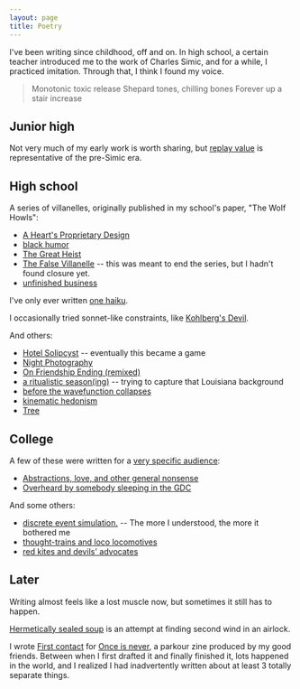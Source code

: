 ```yaml
---
layout: page
title: Poetry
---
```


I've been writing since childhood, off and on. In high school, a certain teacher introduced me to the work of Charles Simic, and for a while, I practiced imitation. Through that, I think I found my voice.

> Monotonic toxic release
> Shepard tones, chilling bones
> Forever up a stair increase

## Junior high

Not very much of my early work is worth sharing, but [replay value](jr_high/replay_value.md) is representative of the pre-Simic era.

## High school

A series of villanelles, originally published in my school's paper, "The Wolf Howls":

- [A Heart's Proprietary Design](high/hearts_proprietary_design.md)
- [black humor](high/black_humor.md)
- [The Great Heist](high/great_heist.md)
- [The False Villanelle](high/false_villanelle.md) -- this was meant to end the series, but I hadn't found closure yet.
- [unfinished business](high/unfinished_business.md)

I've only ever written [one haiku](high/haiku.md).

I occasionally tried sonnet-like constraints, like [Kohlberg's Devil](high/kohlbergs_devil.md).

And others:

- [Hotel Solipcyst](high/hotel_solipcyst.md) -- eventually this became a game
- [Night Photography](high/night_photography.md)
- [On Friendship Ending (remixed)](high/on_friendship_ending.md)
- [a ritualistic season(ing)](high/ritualistic_seasoning.md) -- trying to capture that Louisiana background
- [before the wavefunction collapses](high/wave_function_collapse.md)
- [kinematic hedonism](high/kinematic_hedonism.md)
- [Tree](high/tree.md)

## College

A few of these were written for a [very specific audience](https://cns.utexas.edu/honors/honors-programs-center/deans-scholars):

- [Abstractions, love, and other general nonsense](college/abstractions.md)
- [Overheard by somebody sleeping in the GDC](college/overheard_gdc.md)

And some others:

- [discrete event simulation.](college/discrete_event_simulation.md) -- The more I understood, the more it bothered me
- [thought-trains and loco locomotives](college/loco_locomotive.md)
- [red kites and devils' advocates](college/red_kites.md)

## Later

Writing almost feels like a lost muscle now, but sometimes it still has to happen.

[Hermetically sealed soup](adult/hermetically_sealed_soup.md) is an attempt at finding second wind in an airlock.

I wrote [First contact](adult/first_contact.md) for [Once is never](https://www.instagram.com/onceisnever_parkourzine/), a parkour zine produced by my good friends. Between when I first drafted it and finally finished it, lots happened in the world, and I realized I had inadvertently written about at least 3 totally separate things.
